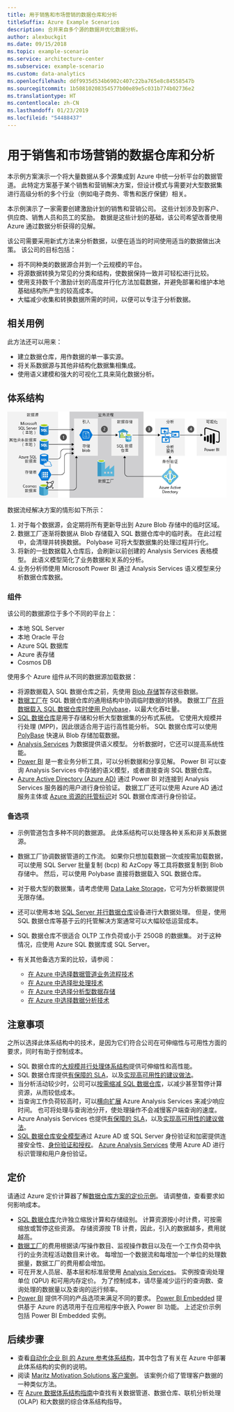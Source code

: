 ```yaml
---
title: 用于销售和市场营销的数据仓库和分析
titleSuffix: Azure Example Scenarios
description: 合并来自多个源的数据并优化数据分析。
author: alexbuckgit
ms.date: 09/15/2018
ms.topic: example-scenario
ms.service: architecture-center
ms.subservice: example-scenario
ms.custom: data-analytics
ms.openlocfilehash: ddf9935d534b6902c407c22ba765e8c84558547b
ms.sourcegitcommit: 1b50810208354577b00e89e5c031b774b02736e2
ms.translationtype: HT
ms.contentlocale: zh-CN
ms.lasthandoff: 01/23/2019
ms.locfileid: "54488437"
---
```

# <a name="data-warehousing-and-analytics-for-sales-and-marketing"></a>用于销售和市场营销的数据仓库和分析

本示例方案演示一个将大量数据从多个源集成到 Azure 中统一分析平台的数据管道。 此特定方案基于某个销售和营销解决方案，但设计模式与需要对大型数据集进行高级分析的多个行业（例如电子商务、零售和医疗保健）相关。

本示例演示了一家需要创建激励计划的销售和营销公司。 这些计划涉及到客户、供应商、销售人员和员工的奖励。 数据是这些计划的基础，该公司希望改善使用 Azure 通过数据分析获得的见解。

该公司需要采用新式方法来分析数据，以便在适当的时间使用适当的数据做出决策。 该公司的目标包括：

- 将不同种类的数据源合并到一个云规模的平台。
- 将源数据转换为常见的分类和结构，使数据保持一致并可轻松进行比较。
- 使用支持数千个激励计划的高度并行化方法加载数据，并避免部署和维护本地基础结构所产生的较高成本。
- 大幅减少收集和转换数据所需的时间，以便可以专注于分析数据。

## <a name="relevant-use-cases"></a>相关用例

此方法还可以用来：

- 建立数据仓库，用作数据的单一事实源。
- 将关系数据源与其他非结构化数据集相集成。
- 使用语义建模和强大的可视化工具来简化数据分析。

## <a name="architecture"></a>体系结构

![Azure 中数据仓库和分析方案的体系结构][architecture]

数据流经解决方案的情形如下所示：

1. 对于每个数据源，会定期将所有更新导出到 Azure Blob 存储中的临时区域。
2. 数据工厂逐渐将数据从 Blob 存储载入 SQL 数据仓库中的临时表。 在此过程中，会清理并转换数据。 Polybase 可将大型数据集的处理过程并行化。
3. 将新的一批数据载入仓库后，会刷新以前创建的 Analysis Services 表格模型。 此语义模型简化了业务数据和关系的分析。
4. 业务分析师使用 Microsoft Power BI 通过 Analysis Services 语义模型来分析数据仓库数据。

### <a name="components"></a>组件

该公司的数据源位于多个不同的平台上：

- 本地 SQL Server
- 本地 Oracle 平台
- Azure SQL 数据库
- Azure 表存储
- Cosmos DB

使用多个 Azure 组件从不同的数据源加载数据：

- 将源数据载入 SQL 数据仓库之前，先使用 [Blob 存储](/azure/storage/blobs/storage-blobs-introduction)暂存这些数据。
- [数据工厂](/azure/data-factory)在 SQL 数据仓库的通用结构中协调临时数据的转换。 数据工厂[在将数据载入 SQL 数据仓库时使用 Polybase](/azure/data-factory/connector-azure-sql-data-warehouse#use-polybase-to-load-data-into-azure-sql-data-warehouse)，以最大化吞吐量。
- [SQL 数据仓库](/azure/sql-data-warehouse/sql-data-warehouse-overview-what-is)是用于存储和分析大型数据集的分布式系统。 它使用大规模并行处理 (MPP)，因此很适合用于运行高性能分析。 SQL 数据仓库可以使用 [PolyBase](/sql/relational-databases/polybase/polybase-guide) 快速从 Blob 存储加载数据。
- [Analysis Services](/azure/analysis-services) 为数据提供语义模型。 分析数据时，它还可以提高系统性能。
- [Power BI](/power-bi) 是一套业务分析工具，可以分析数据和分享见解。 Power BI 可以查询 Analysis Services 中存储的语义模型，或者直接查询 SQL 数据仓库。
- [Azure Active Directory (Azure AD)](/azure/active-directory) 通过 Power BI 对连接到 Analysis Services 服务器的用户进行身份验证。 数据工厂还可以使用 Azure AD 通过服务主体或 [Azure 资源的托管标识](/azure/active-directory/managed-identities-azure-resources/overview)对 SQL 数据仓库进行身份验证。

### <a name="alternatives"></a>备选项

- 示例管道包含多种不同的数据源。 此体系结构可以处理各种关系和非关系数据源。
- 数据工厂协调数据管道的工作流。 如果你只想加载数据一次或按需加载数据，可以使用 SQL Server 批量复制 (bcp) 和 AzCopy 等工具将数据复制到 Blob 存储中。 然后，可以使用 Polybase 直接将数据载入 SQL 数据仓库。
- 对于极大型的数据集，请考虑使用 [Data Lake Storage](/azure/storage/data-lake-storage/introduction)，它可为分析数据提供无限存储。
- 还可以使用本地 [SQL Server 并行数据仓库](/sql/analytics-platform-system)设备进行大数据处理。 但是，使用 SQL 数据仓库等基于云的托管解决方案通常可以大幅较低运营成本。
- SQL 数据仓库不很适合 OLTP 工作负荷或小于 250GB 的数据集。 对于这种情况，应使用 Azure SQL 数据库或 SQL Server。
- 有关其他备选方案的比较，请参阅：

  - [在 Azure 中选择数据管道业务流程技术](/azure/architecture/data-guide/technology-choices/pipeline-orchestration-data-movement)
  - [在 Azure 中选择批处理技术](/azure/architecture/data-guide/technology-choices/batch-processing)
  - [在 Azure 中选择分析型数据存储](/azure/architecture/data-guide/technology-choices/analytical-data-stores)
  - [在 Azure 中选择数据分析技术](/azure/architecture/data-guide/technology-choices/analysis-visualizations-reporting)

## <a name="considerations"></a>注意事项

之所以选择此体系结构中的技术，是因为它们符合公司在可伸缩性与可用性方面的要求，同时有助于控制成本。

- SQL 数据仓库的[大规模并行处理体系结构](/azure/sql-data-warehouse/massively-parallel-processing-mpp-architecture)提供可伸缩性和高性能。
- SQL 数据仓库提供[有保障的 SLA](https://azure.microsoft.com/support/legal/sla/sql-data-warehouse)，以及[实现高可用性的建议做法](/azure/sql-data-warehouse/sql-data-warehouse-best-practices)。
- 当分析活动较少时，公司可以[按需缩减 SQL 数据仓库](/azure/sql-data-warehouse/sql-data-warehouse-manage-compute-overview)，以减少甚至暂停计算资源，从而较低成本。
- 当查询工作负荷较高时，可以[横向扩展](/azure/analysis-services/analysis-services-scale-out) Azure Analysis Services 来减少响应时间。 也可将处理与查询池分开，使处理操作不会减慢客户端查询的速度。
- Azure Analysis Services 也提供[有保障的 SLA](https://azure.microsoft.com/support/legal/sla/analysis-services)，以及[实现高可用性的建议做法](/azure/analysis-services/analysis-services-bcdr)。
- [SQL 数据仓库安全模型](/azure/sql-data-warehouse/sql-data-warehouse-overview-manage-security)通过 Azure AD 或 SQL Server 身份验证和加密提供连接安全性、[身份验证和授权](/azure/sql-data-warehouse/sql-data-warehouse-authentication)。 [Azure Analysis Services](/azure/analysis-services/analysis-services-manage-users) 使用 Azure AD 进行标识管理和用户身份验证。

## <a name="pricing"></a>定价

请通过 Azure 定价计算器了解[数据仓库方案的定价示例][calculator]。 请调整值，查看要求如何影响成本。

- [SQL 数据仓库](https://azure.microsoft.com/pricing/details/sql-data-warehouse/gen2)允许独立缩放计算和存储级别。 计算资源按小时计费，可按需缩放或暂停这些资源。 存储资源按 TB 计费，因此，引入的数据越多，费用就越高。
- [数据工厂](https://azure.microsoft.com/pricing/details/data-factory)的费用根据读/写操作数目、监视操作数目以及在一个工作负荷中执行的业务流程活动数目来计收。 每增加一个数据流和每增加一个单位的处理数据量，数据工厂的费用都会增加。
- 可在开发人员层、基本层和标准层使用 [Analysis Services](https://azure.microsoft.com/pricing/details/analysis-services)。 实例按查询处理单位 (QPU) 和可用内存定价。 为了控制成本，请尽量减少运行的查询数、查询处理的数据量以及查询的运行频率。
- [Power BI](https://powerbi.microsoft.com/pricing) 提供不同的产品选项来满足不同的要求。 [Power BI Embedded](https://azure.microsoft.com/pricing/details/power-bi-embedded) 提供基于 Azure 的选项用于在应用程序中嵌入 Power BI 功能。 上述定价示例包括 Power BI Embedded 实例。

## <a name="next-steps"></a>后续步骤

- 查看[自动化企业 BI 的 Azure 参考体系结构](/azure/architecture/reference-architectures/data/enterprise-bi-adf)，其中包含了有关在 Azure 中部署此体系结构的实例的说明。
- 阅读 [Maritz Motivation Solutions 客户案例][source-document]。 该案例介绍了管理客户数据的一种类似方法。
- 在 [Azure 数据体系结构指南](/azure/architecture/data-guide)中查找有关数据管道、数据仓库、联机分析处理 (OLAP) 和大数据的综合体系结构指导。

<!-- links -->

[source-document]: https://customers.microsoft.com/story/maritz
[calculator]: https://azure.com/e/b798fb70c53e4dd19fdeacea4db78276
[architecture]: ./media/architecture-data-warehouse.png
